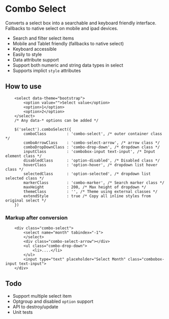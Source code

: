 # Combo Select

Converts a select box into a searchable and keyboard friendly interface. Fallbacks to native select on mobile and ipad devices.

* Search and filter select items
* Mobile and Tablet friendly (fallbacks to native select)
* Keyboard accessible
* Easily to style
* Data attribute support
* Support both numeric and string data types in select
* Supports implict `style` attributes

## How to use


		<select data-theme="bootstrap">
			<option value="">Select value</option>
			<option>1</option>
			<option>2</option>
		</select>
		/* Any data-* options can be added */

        $('select').comboSelect({
            comboClass         : 'combo-select', /* outer container class */
			comboArrowClass    : 'combo-select-arrow', /* arrow class */
			comboDropDownClass : 'combo-drop-down', /* dropdown class */
			inputClass         : 'combobox-input text-input', /* Input element class */
			disabledClass      : 'option-disabled', /* Disabled class */
			hoverClass         : 'option-hover', /* dropdown list hover class */
			selectedClass      : 'option-selected', /* dropdown list selected class */
			markerClass        : 'combo-marker', /* Search marker class */
			maxHeight          : 200, /* Max height of dropdown */
			themeClass         : '', /* Theme using external classes */
			extendStyle		   : true /* Copy all inline styles from original select */
        })

### Markup after conversion

    	<div class="combo-select">
    		<select name="month" tabindex="-1">
    		</select>
    		<div class="combo-select-arrow"></div>
    		<ul class="combo-drop-down">
    			<li>....</li>
    		</ul>
    		<input type="text" placeholder="Select Month" class="combobox-input text-input">
    	</div>

## Todo
* Support multiple select item
* Optgroup and disabled `option` support
* API to destroy/update
* Unit tests